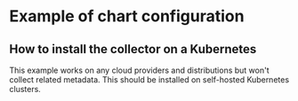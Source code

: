 # Example of chart configuration

## How to install the collector on a Kubernetes

This example works on any cloud providers and distributions but won't collect
related metadata. This should be installed on self-hosted Kubernetes clusters.
